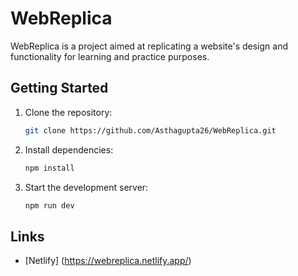 # WebReplica

 WebReplica is a project aimed at replicating a website's design and functionality for learning and practice purposes.


## Getting Started

1. Clone the repository:

    ```bash
    git clone https://github.com/Asthagupta26/WebReplica.git
    ```

2. Install dependencies:

    ```bash
    npm install
    ```

3. Start the development server:

    ```bash
    npm run dev
    ```

## Links

- [Netlify] (https://webreplica.netlify.app/)


